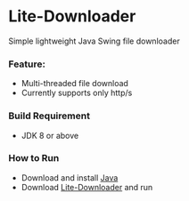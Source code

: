 # Lite-Downloader
Simple lightweight Java Swing file downloader

### Feature:
* Multi-threaded file download
* Currently supports only http/s

### Build Requirement
* JDK 8 or above

### How to Run
* Download and install [Java](https://java.com/en/download/)
* Download [Lite-Downloader](https://raw.githubusercontent.com/nabilanam/Lite-Downloader/master/dist/Lite-Downloader.jar) and run
